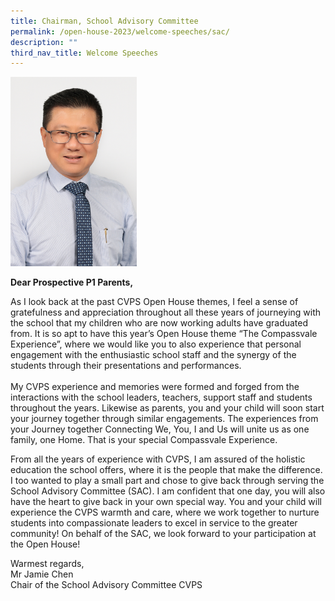 ```yaml
---
title: Chairman, School Advisory Committee
permalink: /open-house-2023/welcome-speeches/sac/
description: ""
third_nav_title: Welcome Speeches
---
```

<img src="/images/sac1.jpg" style="width:40%">
<br>

**Dear Prospective P1 Parents,** <br>

As I look back at the past CVPS Open House themes, I feel a sense of gratefulness and appreciation throughout all these years of journeying with the school that my children who are now working adults have graduated from.  It is so apt to have this year’s Open House theme “The Compassvale Experience”, where we would like you to also experience that personal engagement with the enthusiastic school staff and the synergy of the students through their presentations and performances.  
<br>
My CVPS experience and memories were formed and forged from the interactions with the school leaders, teachers, support staff and students throughout the years.  Likewise as parents, you and your child will soon start your journey together through similar engagements.  The experiences from your Journey together Connecting We, You, I and Us will unite us as one family, one Home. That is your special Compassvale Experience. <br>

From all the years of experience with CVPS, I am assured of the holistic education the school offers, where it is the people that make the difference.  I too wanted to play a small part and chose to give back through serving the School Advisory Committee (SAC).  I am confident that one day, you will also have the heart to give back in your own special way. You and your child will experience the CVPS warmth and  care, where we work together to nurture students into compassionate leaders to excel in service to the greater community!
On behalf of the SAC, we look forward to your participation at the Open House!  

Warmest regards, <br>
Mr Jamie Chen <br>
Chair of the School Advisory Committee
CVPS